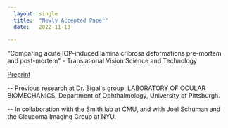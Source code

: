 ```yaml
---
  layout: single
  title:  "Newly Accepted Paper"
  date:   2022-11-10
   
--- 
```


"Comparing acute IOP-induced lamina cribrosa deformations pre-mortem and post-mortem" - Translational Vision Science and Technology 

[Preprint](https://www.biorxiv.org/content/10.1101/2022.09.18.508448v1.abstract)

-- Previous research at Dr. Sigal's group, LABORATORY OF OCULAR BIOMECHANICS, Department of Ophthalmology, University of Pittsburgh. 

-- In collaboration with the Smith lab at CMU, and with Joel Schuman and the Glaucoma Imaging Group at NYU.
